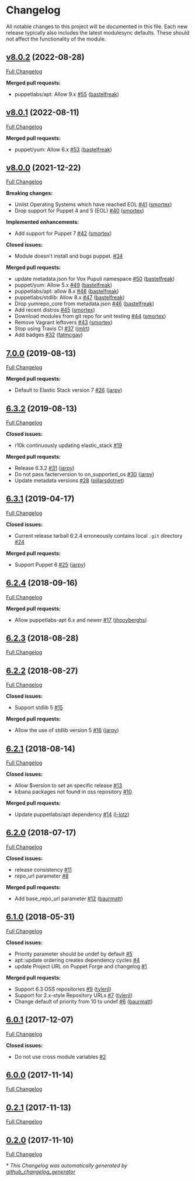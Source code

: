 # Changelog

All notable changes to this project will be documented in this file.
Each new release typically also includes the latest modulesync defaults.
These should not affect the functionality of the module.

## [v8.0.2](https://github.com/voxpupuli/puppet-elastic_stack/tree/v8.0.2) (2022-08-28)

[Full Changelog](https://github.com/voxpupuli/puppet-elastic_stack/compare/v8.0.1...v8.0.2)

**Merged pull requests:**

- puppetlabs/apt: Allow 9.x [\#55](https://github.com/voxpupuli/puppet-elastic_stack/pull/55) ([bastelfreak](https://github.com/bastelfreak))

## [v8.0.1](https://github.com/voxpupuli/puppet-elastic_stack/tree/v8.0.1) (2022-08-11)

[Full Changelog](https://github.com/voxpupuli/puppet-elastic_stack/compare/v8.0.0...v8.0.1)

**Merged pull requests:**

- puppet/yum: Allow 6.x [\#53](https://github.com/voxpupuli/puppet-elastic_stack/pull/53) ([bastelfreak](https://github.com/bastelfreak))

## [v8.0.0](https://github.com/voxpupuli/puppet-elastic_stack/tree/v8.0.0) (2021-12-22)

[Full Changelog](https://github.com/voxpupuli/puppet-elastic_stack/compare/7.0.0...v8.0.0)

**Breaking changes:**

- Unlist Operating Systems which have reached EOL [\#41](https://github.com/voxpupuli/puppet-elastic_stack/pull/41) ([smortex](https://github.com/smortex))
- Drop support for Puppet 4 and 5 \(EOL\) [\#40](https://github.com/voxpupuli/puppet-elastic_stack/pull/40) ([smortex](https://github.com/smortex))

**Implemented enhancements:**

- Add support for Puppet 7 [\#42](https://github.com/voxpupuli/puppet-elastic_stack/pull/42) ([smortex](https://github.com/smortex))

**Closed issues:**

- Module doesn't install and bugs puppet. [\#34](https://github.com/voxpupuli/puppet-elastic_stack/issues/34)

**Merged pull requests:**

- update metadata.json for Vox Pupuli namespace [\#50](https://github.com/voxpupuli/puppet-elastic_stack/pull/50) ([bastelfreak](https://github.com/bastelfreak))
- puppet/yum: Allow 5.x [\#49](https://github.com/voxpupuli/puppet-elastic_stack/pull/49) ([bastelfreak](https://github.com/bastelfreak))
- puppetlabs/apt: allow 8.x [\#48](https://github.com/voxpupuli/puppet-elastic_stack/pull/48) ([bastelfreak](https://github.com/bastelfreak))
- puppetlabs/stdlib: Allow 8.x [\#47](https://github.com/voxpupuli/puppet-elastic_stack/pull/47) ([bastelfreak](https://github.com/bastelfreak))
- Drop yumrepo\_core from metadata.json [\#46](https://github.com/voxpupuli/puppet-elastic_stack/pull/46) ([bastelfreak](https://github.com/bastelfreak))
- Add recent distros [\#45](https://github.com/voxpupuli/puppet-elastic_stack/pull/45) ([smortex](https://github.com/smortex))
- Download modules from git repo for unit testing [\#44](https://github.com/voxpupuli/puppet-elastic_stack/pull/44) ([smortex](https://github.com/smortex))
- Remove Vagrant leftovers [\#43](https://github.com/voxpupuli/puppet-elastic_stack/pull/43) ([smortex](https://github.com/smortex))
- Stop using Travis CI [\#37](https://github.com/voxpupuli/puppet-elastic_stack/pull/37) ([jmlrt](https://github.com/jmlrt))
- Add badges [\#32](https://github.com/voxpupuli/puppet-elastic_stack/pull/32) ([fatmcgav](https://github.com/fatmcgav))

## [7.0.0](https://github.com/voxpupuli/puppet-elastic_stack/tree/7.0.0) (2019-08-13)

[Full Changelog](https://github.com/voxpupuli/puppet-elastic_stack/compare/6.3.2...7.0.0)

**Merged pull requests:**

- Default to Elastic Stack version 7 [\#26](https://github.com/voxpupuli/puppet-elastic_stack/pull/26) ([jarpy](https://github.com/jarpy))

## [6.3.2](https://github.com/voxpupuli/puppet-elastic_stack/tree/6.3.2) (2019-08-13)

[Full Changelog](https://github.com/voxpupuli/puppet-elastic_stack/compare/6.3.1...6.3.2)

**Closed issues:**

- r10k continuously updating elastic\_stack [\#19](https://github.com/voxpupuli/puppet-elastic_stack/issues/19)

**Merged pull requests:**

- Release 6.3.2 [\#31](https://github.com/voxpupuli/puppet-elastic_stack/pull/31) ([jarpy](https://github.com/jarpy))
- Do not pass facterversion to on\_supported\_os [\#30](https://github.com/voxpupuli/puppet-elastic_stack/pull/30) ([jarpy](https://github.com/jarpy))
- Update metadata versions [\#28](https://github.com/voxpupuli/puppet-elastic_stack/pull/28) ([pillarsdotnet](https://github.com/pillarsdotnet))

## [6.3.1](https://github.com/voxpupuli/puppet-elastic_stack/tree/6.3.1) (2019-04-17)

[Full Changelog](https://github.com/voxpupuli/puppet-elastic_stack/compare/6.2.4...6.3.1)

**Closed issues:**

- Current release tarball 6.2.4 erroneously contains local `.git` directory [\#24](https://github.com/voxpupuli/puppet-elastic_stack/issues/24)

**Merged pull requests:**

- Support Puppet 6 [\#25](https://github.com/voxpupuli/puppet-elastic_stack/pull/25) ([jarpy](https://github.com/jarpy))

## [6.2.4](https://github.com/voxpupuli/puppet-elastic_stack/tree/6.2.4) (2018-09-16)

[Full Changelog](https://github.com/voxpupuli/puppet-elastic_stack/compare/6.2.3...6.2.4)

**Merged pull requests:**

- Allow puppetlabs-apt 6.x and newer [\#17](https://github.com/voxpupuli/puppet-elastic_stack/pull/17) ([jhooyberghs](https://github.com/jhooyberghs))

## [6.2.3](https://github.com/voxpupuli/puppet-elastic_stack/tree/6.2.3) (2018-08-28)

[Full Changelog](https://github.com/voxpupuli/puppet-elastic_stack/compare/6.2.2...6.2.3)

## [6.2.2](https://github.com/voxpupuli/puppet-elastic_stack/tree/6.2.2) (2018-08-27)

[Full Changelog](https://github.com/voxpupuli/puppet-elastic_stack/compare/6.2.1...6.2.2)

**Closed issues:**

- Support stdlib 5 [\#15](https://github.com/voxpupuli/puppet-elastic_stack/issues/15)

**Merged pull requests:**

- Allow the use of stdlib version 5 [\#16](https://github.com/voxpupuli/puppet-elastic_stack/pull/16) ([jarpy](https://github.com/jarpy))

## [6.2.1](https://github.com/voxpupuli/puppet-elastic_stack/tree/6.2.1) (2018-08-14)

[Full Changelog](https://github.com/voxpupuli/puppet-elastic_stack/compare/6.2.0...6.2.1)

**Closed issues:**

- Allow $version to set an specific release  [\#13](https://github.com/voxpupuli/puppet-elastic_stack/issues/13)
- kibana packages not found in oss repository [\#10](https://github.com/voxpupuli/puppet-elastic_stack/issues/10)

**Merged pull requests:**

- Update puppetlabs/apt dependency [\#14](https://github.com/voxpupuli/puppet-elastic_stack/pull/14) ([l-lotz](https://github.com/l-lotz))

## [6.2.0](https://github.com/voxpupuli/puppet-elastic_stack/tree/6.2.0) (2018-07-17)

[Full Changelog](https://github.com/voxpupuli/puppet-elastic_stack/compare/6.1.0...6.2.0)

**Closed issues:**

- release consistency [\#11](https://github.com/voxpupuli/puppet-elastic_stack/issues/11)
- repo\_url parameter [\#8](https://github.com/voxpupuli/puppet-elastic_stack/issues/8)

**Merged pull requests:**

- Add base\_repo\_url parameter [\#12](https://github.com/voxpupuli/puppet-elastic_stack/pull/12) ([baurmatt](https://github.com/baurmatt))

## [6.1.0](https://github.com/voxpupuli/puppet-elastic_stack/tree/6.1.0) (2018-05-31)

[Full Changelog](https://github.com/voxpupuli/puppet-elastic_stack/compare/6.0.1...6.1.0)

**Closed issues:**

- Priority parameter should be undef by default [\#5](https://github.com/voxpupuli/puppet-elastic_stack/issues/5)
- apt::update ordering creates dependency cycles [\#4](https://github.com/voxpupuli/puppet-elastic_stack/issues/4)
- update Project URL on Puppet Forge and changelog [\#1](https://github.com/voxpupuli/puppet-elastic_stack/issues/1)

**Merged pull requests:**

- Support 6.3 OSS repositories [\#9](https://github.com/voxpupuli/puppet-elastic_stack/pull/9) ([tylerjl](https://github.com/tylerjl))
- Support for 2.x-style Repository URLs [\#7](https://github.com/voxpupuli/puppet-elastic_stack/pull/7) ([tylerjl](https://github.com/tylerjl))
- Change default of priority from 10 to undef [\#6](https://github.com/voxpupuli/puppet-elastic_stack/pull/6) ([baurmatt](https://github.com/baurmatt))

## [6.0.1](https://github.com/voxpupuli/puppet-elastic_stack/tree/6.0.1) (2017-12-07)

[Full Changelog](https://github.com/voxpupuli/puppet-elastic_stack/compare/6.0.0...6.0.1)

**Closed issues:**

- Do not use cross module variables [\#2](https://github.com/voxpupuli/puppet-elastic_stack/issues/2)

## [6.0.0](https://github.com/voxpupuli/puppet-elastic_stack/tree/6.0.0) (2017-11-14)

[Full Changelog](https://github.com/voxpupuli/puppet-elastic_stack/compare/0.2.1...6.0.0)

## [0.2.1](https://github.com/voxpupuli/puppet-elastic_stack/tree/0.2.1) (2017-11-13)

[Full Changelog](https://github.com/voxpupuli/puppet-elastic_stack/compare/0.2.0...0.2.1)

## [0.2.0](https://github.com/voxpupuli/puppet-elastic_stack/tree/0.2.0) (2017-11-10)

[Full Changelog](https://github.com/voxpupuli/puppet-elastic_stack/compare/5cfd57919eb0116c82d76a782697e02d7d93604d...0.2.0)



\* *This Changelog was automatically generated by [github_changelog_generator](https://github.com/github-changelog-generator/github-changelog-generator)*

